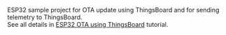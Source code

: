 ESP32 sample project for OTA update using ThingsBoard and for sending telemetry to ThingsBoard.  
See all details in [ESP32 OTA using ThingsBoard](https://thingsboard.io/docs/samples/esp32/ota/) tutorial.
